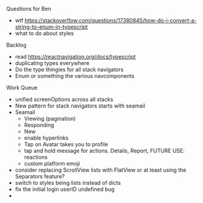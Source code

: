 Questions for Ben
* wtf https://stackoverflow.com/questions/17380845/how-do-i-convert-a-string-to-enum-in-typescript
* what to do about styles

Backlog
* read https://reactnavigation.org/docs/typescript
* duplicating types everywhere
* Do the type thingies for all stack navigators
* Enum or something the various navcomponents

Work Queue
* unified screenOptions across all stacks
* New pattern for stack navigators starts with seamail
* Seamail
  * Viewing (pagination)
  * Responding
  * New
  * enable hyperlinks
  * Tap on Avatar takes you to profile
  * tap and hold message for actions. Details, Report, FUTURE USE: reactions
  * custom platform emoji
* consider replacing ScrollView lists with FlatView or at least using the Separators feature?
* switch to styles being lists instead of dicts
* fix the initial login userID undefined bug
* 
